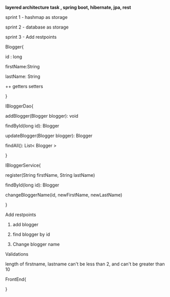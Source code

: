 **layered architecture task , spring boot, hibernate, jpa, rest**

sprint 1 - hashmap as storage

sprint 2 - database as storage

sprint 3 - Add restpoints

Blogger{

id : long

firstName:String

lastName: String


++ getters setters

}


IBloggerDao{


addBlogger(Blogger blogger): void

findById(long id): Blogger

updateBlogger(Blogger blogger): Blogger

findAll(): List< Blogger >

}

IBloggerService{

register(String firstName, String lastName)

findById(long id): Blogger

changeBloggerName(id, newFirstName, newLastName)


}


Add restpoints

1) add blogger

2) find blogger by id

3) Change blogger name


Validations

length of firstname, lastname  can't be less than 2, and can't be greater than 10




FrontEnd{

}




